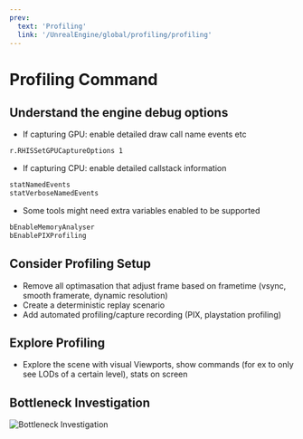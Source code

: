 ```yaml
---
prev:
  text: 'Profiling'
  link: '/UnrealEngine/global/profiling/profiling'
---
```

# Profiling Command
## Understand the engine debug options
- If capturing GPU: enable detailed draw call name events etc
```sh
r.RHISSetGPUCaptureOptions 1
```

- If capturing CPU: enable detailed callstack information
```sh
statNamedEvents
statVerboseNamedEvents
```

- Some tools might need extra variables enabled to be supported
```sh
bEnableMemoryAnalyser
bEnablePIXProfiling
```

## Consider Profiling Setup 
- Remove all optimasation that adjust frame based on frametime
    (vsync, smooth framerate, dynamic resolution)
- Create a deterministic replay scenario
- Add automated profiling/capture recording (PIX, playstation profiling)

## Explore Profiling
- Explore the scene with visual Viewports, show commands (for ex to only see LODs of a certain level), stats on screen

## Bottleneck Investigation

<img src="/img/Profiling/BottleneckInvestigation.png" alt="Bottleneck Investigation">